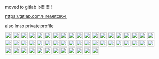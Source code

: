 moved to gitlab lol!!!!!!!!

https://gitlab.com/FireGlitch64

also lmao private profile

<img alt="melting face" src="https://user-images.githubusercontent.com/73512469/159086909-3eb92a18-53b2-4ff6-9217-37ef26ce9932.svg" width="22" height="22"> <img alt="melting face" src="https://user-images.githubusercontent.com/73512469/159086909-3eb92a18-53b2-4ff6-9217-37ef26ce9932.svg" width="22" height="22"> <img alt="melting face" src="https://user-images.githubusercontent.com/73512469/159086909-3eb92a18-53b2-4ff6-9217-37ef26ce9932.svg" width="22" height="22"> <img alt="melting face" src="https://user-images.githubusercontent.com/73512469/159086909-3eb92a18-53b2-4ff6-9217-37ef26ce9932.svg" width="22" height="22"> <img alt="melting face" src="https://user-images.githubusercontent.com/73512469/159086909-3eb92a18-53b2-4ff6-9217-37ef26ce9932.svg" width="22" height="22"> <img alt="melting face" src="https://user-images.githubusercontent.com/73512469/159086909-3eb92a18-53b2-4ff6-9217-37ef26ce9932.svg" width="22" height="22"> <img alt="melting face" src="https://user-images.githubusercontent.com/73512469/159086909-3eb92a18-53b2-4ff6-9217-37ef26ce9932.svg" width="22" height="22"> <img alt="melting face" src="https://user-images.githubusercontent.com/73512469/159086909-3eb92a18-53b2-4ff6-9217-37ef26ce9932.svg" width="22" height="22"> <img alt="melting face" src="https://user-images.githubusercontent.com/73512469/159086909-3eb92a18-53b2-4ff6-9217-37ef26ce9932.svg" width="22" height="22"> <img alt="melting face" src="https://user-images.githubusercontent.com/73512469/159086909-3eb92a18-53b2-4ff6-9217-37ef26ce9932.svg" width="22" height="22"> <img alt="melting face" src="https://user-images.githubusercontent.com/73512469/159086909-3eb92a18-53b2-4ff6-9217-37ef26ce9932.svg" width="22" height="22"> <img alt="melting face" src="https://user-images.githubusercontent.com/73512469/159086909-3eb92a18-53b2-4ff6-9217-37ef26ce9932.svg" width="22" height="22"> <img alt="melting face" src="https://user-images.githubusercontent.com/73512469/159086909-3eb92a18-53b2-4ff6-9217-37ef26ce9932.svg" width="22" height="22"> <img alt="melting face" src="https://user-images.githubusercontent.com/73512469/159086909-3eb92a18-53b2-4ff6-9217-37ef26ce9932.svg" width="22" height="22"> <img alt="melting face" src="https://user-images.githubusercontent.com/73512469/159086909-3eb92a18-53b2-4ff6-9217-37ef26ce9932.svg" width="22" height="22"> <img alt="melting face" src="https://user-images.githubusercontent.com/73512469/159086909-3eb92a18-53b2-4ff6-9217-37ef26ce9932.svg" width="22" height="22"> <img alt="melting face" src="https://user-images.githubusercontent.com/73512469/159086909-3eb92a18-53b2-4ff6-9217-37ef26ce9932.svg" width="22" height="22"> <img alt="melting face" src="https://user-images.githubusercontent.com/73512469/159086909-3eb92a18-53b2-4ff6-9217-37ef26ce9932.svg" width="22" height="22"> <img alt="melting face" src="https://user-images.githubusercontent.com/73512469/159086909-3eb92a18-53b2-4ff6-9217-37ef26ce9932.svg" width="22" height="22"> <img alt="melting face" src="https://user-images.githubusercontent.com/73512469/159086909-3eb92a18-53b2-4ff6-9217-37ef26ce9932.svg" width="22" height="22"> <img alt="melting face" src="https://user-images.githubusercontent.com/73512469/159086909-3eb92a18-53b2-4ff6-9217-37ef26ce9932.svg" width="22" height="22"> <img alt="melting face" src="https://user-images.githubusercontent.com/73512469/159086909-3eb92a18-53b2-4ff6-9217-37ef26ce9932.svg" width="22" height="22"> <img alt="melting face" src="https://user-images.githubusercontent.com/73512469/159086909-3eb92a18-53b2-4ff6-9217-37ef26ce9932.svg" width="22" height="22"> <img alt="melting face" src="https://user-images.githubusercontent.com/73512469/159086909-3eb92a18-53b2-4ff6-9217-37ef26ce9932.svg" width="22" height="22"> <img alt="melting face" src="https://user-images.githubusercontent.com/73512469/159086909-3eb92a18-53b2-4ff6-9217-37ef26ce9932.svg" width="22" height="22"> <img alt="melting face" src="https://user-images.githubusercontent.com/73512469/159086909-3eb92a18-53b2-4ff6-9217-37ef26ce9932.svg" width="22" height="22"> <img alt="melting face" src="https://user-images.githubusercontent.com/73512469/159086909-3eb92a18-53b2-4ff6-9217-37ef26ce9932.svg" width="22" height="22"> <img alt="melting face" src="https://user-images.githubusercontent.com/73512469/159086909-3eb92a18-53b2-4ff6-9217-37ef26ce9932.svg" width="22" height="22"> <img alt="melting face" src="https://user-images.githubusercontent.com/73512469/159086909-3eb92a18-53b2-4ff6-9217-37ef26ce9932.svg" width="22" height="22"> <img alt="melting face" src="https://user-images.githubusercontent.com/73512469/159086909-3eb92a18-53b2-4ff6-9217-37ef26ce9932.svg" width="22" height="22"> <img alt="melting face" src="https://user-images.githubusercontent.com/73512469/159086909-3eb92a18-53b2-4ff6-9217-37ef26ce9932.svg" width="22" height="22"> <img alt="melting face" src="https://user-images.githubusercontent.com/73512469/159086909-3eb92a18-53b2-4ff6-9217-37ef26ce9932.svg" width="22" height="22"> <img alt="melting face" src="https://user-images.githubusercontent.com/73512469/159086909-3eb92a18-53b2-4ff6-9217-37ef26ce9932.svg" width="22" height="22"> <img alt="melting face" src="https://user-images.githubusercontent.com/73512469/159086909-3eb92a18-53b2-4ff6-9217-37ef26ce9932.svg" width="22" height="22"> <img alt="melting face" src="https://user-images.githubusercontent.com/73512469/159086909-3eb92a18-53b2-4ff6-9217-37ef26ce9932.svg" width="22" height="22"> <img alt="melting face" src="https://user-images.githubusercontent.com/73512469/159086909-3eb92a18-53b2-4ff6-9217-37ef26ce9932.svg" width="22" height="22"> <img alt="melting face" src="https://user-images.githubusercontent.com/73512469/159086909-3eb92a18-53b2-4ff6-9217-37ef26ce9932.svg" width="22" height="22"> <img alt="melting face" src="https://user-images.githubusercontent.com/73512469/159086909-3eb92a18-53b2-4ff6-9217-37ef26ce9932.svg" width="22" height="22"> <img alt="melting face" src="https://user-images.githubusercontent.com/73512469/159086909-3eb92a18-53b2-4ff6-9217-37ef26ce9932.svg" width="22" height="22"> <img alt="melting face" src="https://user-images.githubusercontent.com/73512469/159086909-3eb92a18-53b2-4ff6-9217-37ef26ce9932.svg" width="22" height="22"> <img alt="melting face" src="https://user-images.githubusercontent.com/73512469/159086909-3eb92a18-53b2-4ff6-9217-37ef26ce9932.svg" width="22" height="22"> <img alt="melting face" src="https://user-images.githubusercontent.com/73512469/159086909-3eb92a18-53b2-4ff6-9217-37ef26ce9932.svg" width="22" height="22"> <img alt="melting face" src="https://user-images.githubusercontent.com/73512469/159086909-3eb92a18-53b2-4ff6-9217-37ef26ce9932.svg" width="22" height="22"> <img alt="melting face" src="https://user-images.githubusercontent.com/73512469/159086909-3eb92a18-53b2-4ff6-9217-37ef26ce9932.svg" width="22" height="22"> <img alt="melting face" src="https://user-images.githubusercontent.com/73512469/159086909-3eb92a18-53b2-4ff6-9217-37ef26ce9932.svg" width="22" height="22"> <img alt="melting face" src="https://user-images.githubusercontent.com/73512469/159086909-3eb92a18-53b2-4ff6-9217-37ef26ce9932.svg" width="22" height="22"> <img alt="melting face" src="https://user-images.githubusercontent.com/73512469/159086909-3eb92a18-53b2-4ff6-9217-37ef26ce9932.svg" width="22" height="22"> <img alt="melting face" src="https://user-images.githubusercontent.com/73512469/159086909-3eb92a18-53b2-4ff6-9217-37ef26ce9932.svg" width="22" height="22"> <img alt="melting face" src="https://user-images.githubusercontent.com/73512469/159086909-3eb92a18-53b2-4ff6-9217-37ef26ce9932.svg" width="22" height="22"> <img alt="melting face" src="https://user-images.githubusercontent.com/73512469/159086909-3eb92a18-53b2-4ff6-9217-37ef26ce9932.svg" width="22" height="22">
